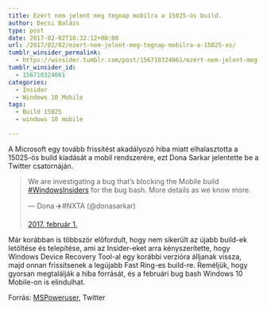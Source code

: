 ```yaml
---
title: Ezért nem jelent meg tegnap mobilra a 15025-ös build.
author: Decsi Balázs
type: post
date: 2017-02-02T10:32:12+00:00
url: /2017/02/02/ezert-nem-jelent-meg-tegnap-mobilra-a-15025-os/
tumblr_winsider_permalink:
  - https://winsider.tumblr.com/post/156710324061/ezért-nem-jelent-meg-tegnap-mobilra-a-15025-ös
tumblr_winsider_id:
  - 156710324061
categories:
  - Insider
  - Windows 10 Mobile
tags:
  - Build 15025
  - windows 10 mobile

---
```

A Microsoft egy tovább frissítést akadályozó hiba miatt elhalasztotta a 15025-ös build kiadását a mobil rendszerére, ezt Dona Sarkar jelentette be a Twitter csatornáján.

> We are investigating a bug that’s blocking the Mobile build [#WindowsInsiders](https://twitter.com/hashtag/WindowsInsiders?src=hash) for the bug bash. More details as we know more.
> 
> — Dona ✈️#NXTA (@donasarkar)
> 
> [2017\. február 1.](https://twitter.com/donasarkar/status/826885259845304320)

Már korábban is többször előfordult, hogy nem sikerült az újabb build-ek letöltése és telepítése, ami az Insider-eket arra kényszerítette, hogy Windows Device Recovery Tool-al egy korábbi verzióra álljanak vissza, majd onnan frissítsenek a legújabb Fast Ring-es build-re. Reméljük, hogy gyorsan megtalálják a hiba forrását, és a februári bug bash Windows 10 Mobile-on is elindulhat.

Forrás: [MSPoweruser][1], Twitter

 [1]: https://mspoweruser.com/microsoft-delays-new-windows-10-mobile-insider-build-investigate-blocking-bug/